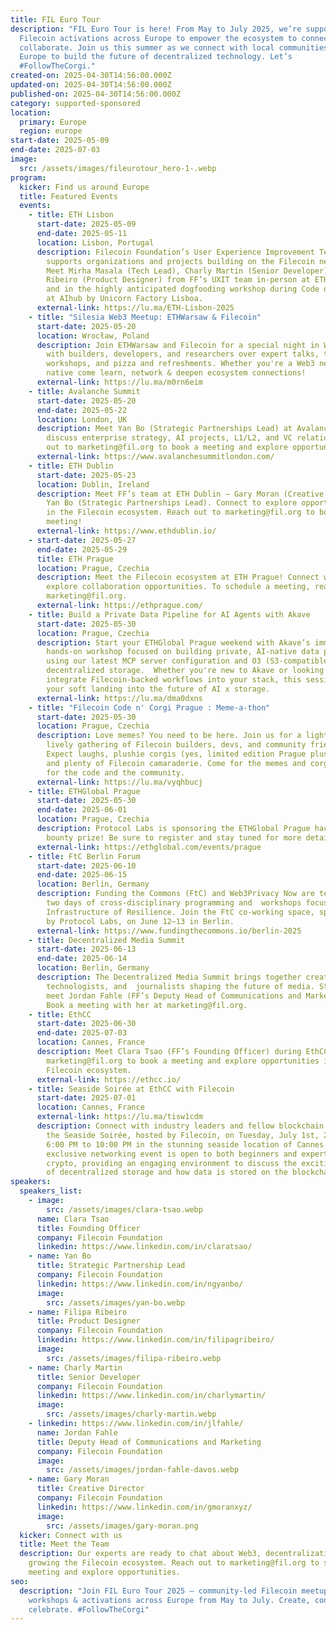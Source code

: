 ```yaml
---
title: FIL Euro Tour
description: "FIL Euro Tour is here! From May to July 2025, we’re supporting
  Filecoin activations across Europe to empower the ecosystem to connect and
  collaborate. Join us this summer as we connect with local communities across
  Europe to build the future of decentralized technology. Let’s
  #FollowTheCorgi."
created-on: 2025-04-30T14:56:00.000Z
updated-on: 2025-04-30T14:56:00.000Z
published-on: 2025-04-30T14:56:00.000Z
category: supported-sponsored
location:
  primary: Europe
  region: europe
start-date: 2025-05-09
end-date: 2025-07-03
image:
  src: /assets/images/fileurotour_hero-1-.webp
program:
  kicker: Find us around Europe
  title: Featured Events
  events:
    - title: ETH Lisbon
      start-date: 2025-05-09
      end-date: 2025-05-11
      location: Lisbon, Portugal
      description: Filecoin Foundation’s User Experience Improvement Team (UXIT)
        supports organizations and projects building on the Filecoin network.
        Meet Mirha Masala (Tech Lead), Charly Martin (Senior Developer) & Filipa
        Ribeiro (Product Designer) from FF’s UXIT team in-person at ETH Lisbon,
        and in the highly anticipated dogfooding workshop during Code n’ Corgi
        at AIhub by Unicorn Factory Lisboa.
      external-link: https://lu.ma/ETH-Lisbon-2025
    - title: "Silesia Web3 Meetup: ETHWarsaw & Filecoin"
      start-date: 2025-05-20
      location: Wrocław, Poland
      description: Join ETHWarsaw and Filecoin for a special night in Wrocław! Connect
        with builders, developers, and researchers over expert talks, technical
        workshops, and pizza and refreshments. Whether you're a Web3 newbie or
        native come learn, network & deepen ecosystem connections!
      external-link: https://lu.ma/m0rn6eim
    - title: Avalanche Summit
      start-date: 2025-05-20
      end-date: 2025-05-22
      location: London, UK
      description: Meet Yan Bo (Strategic Partnerships Lead) at Avalanche Summit to
        discuss enterprise strategy, AI projects, L1/L2, and VC relations. Reach
        out to marketing@fil.org to book a meeting and explore opportunities.
      external-link: https://www.avalanchesummitlondon.com/
    - title: ETH Dublin
      start-date: 2025-05-23
      location: Dublin, Ireland
      description: Meet FF’s team at ETH Dublin — Gary Moran (Creative Director) and
        Yan Bo (Strategic Partnerships Lead). Connect to explore opportunities
        in the Filecoin ecosystem. Reach out to marketing@fil.org to book a
        meeting!
      external-link: https://www.ethdublin.io/
    - start-date: 2025-05-27
      end-date: 2025-05-29
      title: ETH Prague
      location: Prague, Czechia
      description: Meet the Filecoin ecosystem at ETH Prague! Connect with us to
        explore collaboration opportunities. To schedule a meeting, reach out at
        marketing@fil.org.
      external-link: https://ethprague.com/
    - title: Build a Private Data Pipeline for AI Agents with Akave
      start-date: 2025-05-30
      location: Prague, Czechia
      description: ​Start your ETHGlobal Prague weekend with Akave’s immersive,
        hands-on workshop focused on building private, AI-native data pipelines
        using our latest MCP server configuration and O3 (S3-compatible)
        decentralized storage.  ​Whether you're new to Akave or looking to
        integrate Filecoin-backed workflows into your stack, this session is
        your soft landing into the future of AI x storage.
      external-link: https://lu.ma/dma0dxns
    - title: "Filecoin Code n' Corgi Prague : Meme-a-thon"
      start-date: 2025-05-30
      location: Prague, Czechia
      description: ​Love memes? You need to be here. ​Join us for a lighthearted and
        lively gathering of Filecoin builders, devs, and community friends.
        Expect laughs, plushie corgis (yes, limited edition Prague plushies),
        and plenty of Filecoin camaraderie. Come for the memes and corgis, stay
        for the code and the community.
      external-link: https://lu.ma/vyqhbucj
    - title: ETHGlobal Prague
      start-date: 2025-05-30
      end-date: 2025-06-01
      location: Prague, Czechia
      description: Protocol Labs is sponsoring the ETHGlobal Prague hackathon with a
        bounty prize! Be sure to register and stay tuned for more details.
      external-link: https://ethglobal.com/events/prague
    - title: FtC Berlin Forum
      start-date: 2025-06-10
      end-date: 2025-06-15
      location: Berlin, Germany
      description: Funding the Commons (FtC) and Web3Privacy Now are teaming up for
        two days of cross-disciplinary programming and  workshops focused on the
        Infrastructure of Resilience. Join the FtC co-working space, sponsored
        by Protocol Labs, on June 12–13 in Berlin.
      external-link: https://www.fundingthecommons.io/berlin-2025
    - title: Decentralized Media Summit
      start-date: 2025-06-13
      end-date: 2025-06-14
      location: Berlin, Germany
      description: The Decentralized Media Summit brings together creators,
        technologists, and  journalists shaping the future of media. Stop by to
        meet Jordan Fahle (FF’s Deputy Head of Communications and Marketing).
        Book a meeting with her at marketing@fil.org.
    - title: EthCC
      start-date: 2025-06-30
      end-date: 2025-07-03
      location: Cannes, France
      description: Meet Clara Tsao (FF’s Founding Officer) during EthCC! Reach out to
        marketing@fil.org to book a meeting and explore opportunities in the
        Filecoin ecosystem.
      external-link: https://ethcc.io/
    - title: Seaside Soirée at EthCC with Filecoin
      start-date: 2025-07-01
      location: Cannes, France
      external-link: https://lu.ma/tisw1cdm
      description: ​Connect with industry leaders and fellow blockchain enthusiasts at
        the Seaside Soirée, hosted by Filecoin, on Tuesday, July 1st, 2025, from
        6:00 PM to 10:00 PM in the stunning seaside location of Cannes. This
        exclusive networking event is open to both beginners and experts in
        crypto, providing an engaging environment to discuss the exciting world
        of decentralized storage and how data is stored on the blockchain.
speakers:
  speakers_list:
    - image:
        src: /assets/images/clara-tsao.webp
      name: Clara Tsao
      title: Founding Officer
      company: Filecoin Foundation
      linkedin: https://www.linkedin.com/in/claratsao/
    - name: Yan Bo
      title: Strategic Partnership Lead
      company: Filecoin Foundation
      linkedin: https://www.linkedin.com/in/ngyanbo/
      image:
        src: /assets/images/yan-bo.webp
    - name: Filipa Ribeiro
      title: Product Designer
      company: Filecoin Foundation
      linkedin: https://www.linkedin.com/in/filipagribeiro/
      image:
        src: /assets/images/filipa-ribeiro.webp
    - name: Charly Martin
      title: Senior Developer
      company: Filecoin Foundation
      linkedin: https://www.linkedin.com/in/charlymartin/
      image:
        src: /assets/images/charly-martin.webp
    - linkedin: https://www.linkedin.com/in/jlfahle/
      name: Jordan Fahle
      title: Deputy Head of Communications and Marketing
      company: Filecoin Foundation
      image:
        src: /assets/images/jordan-fahle-davos.webp
    - name: Gary Moran
      title: Creative Director
      company: Filecoin Foundation
      linkedin: https://www.linkedin.com/in/gmoranxyz/
      image:
        src: /assets/images/gary-moran.png
  kicker: Connect with us
  title: Meet the Team
  description: Our experts are ready to chat about Web3, decentralization, and
    growing the Filecoin ecosystem. Reach out to marketing@fil.org to schedule a
    meeting and explore opportunities.
seo:
  description: "Join FIL Euro Tour 2025 — community-led Filecoin meetups,
    workshops & activations across Europe from May to July. Create, connect &
    celebrate. #FollowTheCorgi"
---
```

